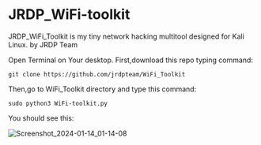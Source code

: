 # JRDP_WiFi-toolkit
JRDP_WiFi_Toolkit is my tiny network hacking multitool designed for Kali Linux.  by JRDP Team

Open Terminal on Your desktop.
First,download this repo typing command:

    git clone https://github.com/jrdpteam/WiFi_Toolkit

Then,go to WiFi_Toolkit directory and type this command:

    sudo python3 WiFi-toolkit.py

You should see this:

![Screenshot_2024-01-14_01-14-08](https://github.com/JRDPCN/WiFi_Toolkit/assets/136267216/cb416e06-510a-44f2-bee1-09932a9abc4e)
